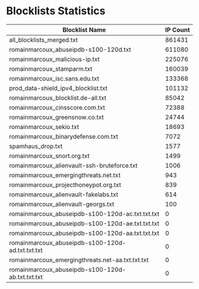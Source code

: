 # Blocklists Statistics
| Blocklist Name | IP Count |
|----|----|
| all_blocklists_merged.txt | 861431 |
| romainmarcoux_abuseipdb-s100-120d.txt | 611080 |
| romainmarcoux_malicious-ip.txt | 225076 |
| romainmarcoux_stamparm.txt | 160039 |
| romainmarcoux_isc.sans.edu.txt | 133368 |
| prod_data-shield_ipv4_blocklist.txt | 101132 |
| romainmarcoux_blocklist.de-all.txt | 85042 |
| romainmarcoux_cinsscore.com.txt | 72388 |
| romainmarcoux_greensnow.co.txt | 24744 |
| romainmarcoux_sekio.txt | 18693 |
| romainmarcoux_binarydefense.com.txt | 7072 |
| spamhaus_drop.txt | 1577 |
| romainmarcoux_snort.org.txt | 1499 |
| romainmarcoux_alienvault-ssh-bruteforce.txt | 1006 |
| romainmarcoux_emergingthreats.net.txt | 943 |
| romainmarcoux_projecthoneypot.org.txt | 839 |
| romainmarcoux_alienvault-fakelabs.txt | 614 |
| romainmarcoux_alienvault-georgs.txt | 100 |
| romainmarcoux_abuseipdb-s100-120d-ac.txt.txt.txt | 0 |
| romainmarcoux_abuseipdb-s100-120d-ae.txt.txt.txt | 0 |
| romainmarcoux_abuseipdb-s100-120d-aa.txt.txt.txt | 0 |
| romainmarcoux_abuseipdb-s100-120d-ad.txt.txt.txt | 0 |
| romainmarcoux_emergingthreats.net-aa.txt.txt.txt | 0 |
| romainmarcoux_abuseipdb-s100-120d-ab.txt.txt.txt | 0 |
